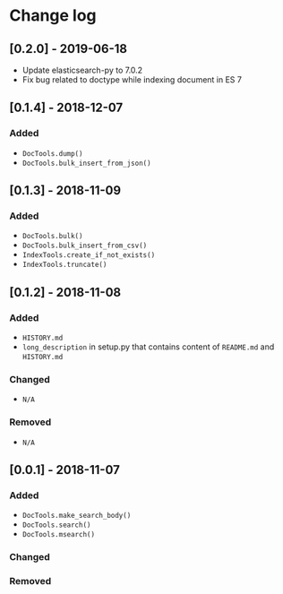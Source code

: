 # Change log

## [0.2.0] - 2019-06-18
- Update elasticsearch-py to 7.0.2
- Fix bug related to doctype while indexing document in ES 7

## [0.1.4] - 2018-12-07

### Added
- `DocTools.dump()`
- `DocTools.bulk_insert_from_json()`

## [0.1.3] - 2018-11-09

### Added
- `DocTools.bulk()`
- `DocTools.bulk_insert_from_csv()`
- `IndexTools.create_if_not_exists()`
- `IndexTools.truncate()`

## [0.1.2] - 2018-11-08

### Added
- `HISTORY.md`
- `long_description` in setup.py that contains content of `README.md` and `HISTORY.md`

### Changed
- `N/A`

### Removed
- `N/A`

## [0.0.1] - 2018-11-07

### Added
- `DocTools.make_search_body()`
- `DocTools.search()`
- `DocTools.msearch()`

### Changed

### Removed